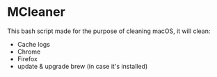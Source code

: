 # MCleaner
This bash script made for the purpose of cleaning macOS, it will clean:
* Cache logs
* Chrome
* Firefox
* update & upgrade brew (in case it's installed)
